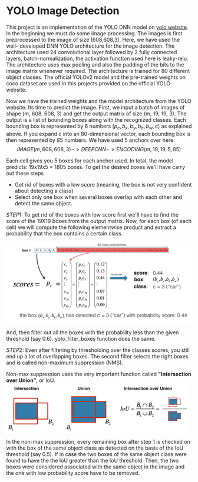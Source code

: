 # YOLO Image Detection

This project is an implementation of the YOLO DNN model on [yolo website](https://pjreddie.com/darknet/yolo/). In the beginning we must do some image processing. The images is first preprocessed to the image of size (608,608,3). Here, we have used the well- developed DNN YOLO architecture for the image detection. The architecture used 24 convolutional layer followed by 2 fully connected layers, batch-normalization, the activation function used here is leaky-relu. The architecture uses max pooling and also the padding of the bits to the image matrix whenever required. The architecture is trained for 80 different object classes. The official YOLOv2 model and the pre-trained weights on coco dataset are used in this projects provided on the official YOLO website.

Now we have the trained weights and the model architecture from the YOLO website. Its time to predict the image. First, we input a batch of images of shape (m, 608, 608, 3) and get the output matrix of size (m, 19, 19, 3). The output is a list of bounding boxes along with the recognized classes. Each bounding box is represented by 6 numbers $(p_c,b_x,b_y,b_h,b_w,c)$ as explained above. If you expand c into an 80-dimensional vector, each bounding box is then represented by 85 numbers. We have used 5 anchors over here.
$$IMAGE (m, 608, 608, 3) -> DEEP CNN -> ENCODING (m, 19, 19, 5, 85)$$

Each cell gives you 5 boxes for each anchor used. In total, the model predicts: 19x19x5 = 1805 boxes. To get the desired boxes we'll have carry out these steps
- Get rid of boxes with a low score (meaning, the box is not very confident about detecting a class)
- Select only one box when several boxes overlap with each other and detect the same object.


$STEP 1:$ To get rid of the boxes with low score first we'll have to find the score of the 19X19 boxes from the output matrix.
Now, for each box (of each cell) we will compute the following elementwise product and extract a probability that the box contains a certain class.

<img src = "./images/probability_extraction.png" style="width:600px;height:600;">


And, then filter out all the boxes with the probability less than the given threshold (say 0.6). yolo_filter_boxes function does the same.


$STEP 2$: Even after filtering by thresholding over the classes scores, you still end up a lot of overlapping boxes. The second filter selects the right boxes and is called non-maximum suppression (NMS).


Non-max suppression uses the very important function called **"Intersection over Union"**, or IoU.
<img src="./images/iou.png" style="width:500px;height:400;">


In the non-max suppression, every remaining box after step 1 is checked on with the box of the same object class as detected on the basis of the IoU threshold (say 0.5). If in case the two boxes of the same object class were found to have the the IoU greater than the IoU threshold. Then, the two boxes were considered associated with the same object in the image and the one with low probability score have to be removed.
